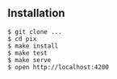 ## Installation

```
$ git clone ...
$ cd pix
$ make install
$ make test
$ make serve
$ open http://localhost:4200
```
